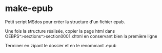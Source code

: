 # make-epub

Petit script MSdos pour créer la structure d'un fichier epub.

Une fois la structure réalisée, copier la page html dans OEBPS^>sections^>section0001.xhtml en conservant bien la première ligne

Terminer en zipant le dossier et en le renommant .epub